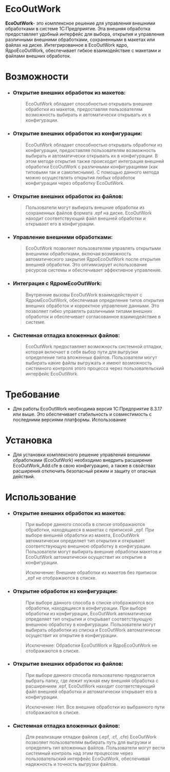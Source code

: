 # EcoOutWork
**EcoOutWork**- это комплексное решение для управления внешними обработками в системе 1C:Предприятие. Эта внешняя обработка предоставляет удобный интерфейс для выбора, открытия и управления различными внешними обработками, сохраненными в макетах или файлах на диске. Интегрированное в EcoOutWork ядро, ЯдроEcoOutWork, обеспечивает гибкое взаимодействие с макетами и файлами внешних обработок.

# Возможности
- ### **Открытие внешних обработок из макетов:**
  >EcoOutWork обладает способностью открывать внешние обработки из макетов, предоставляя пользователям возможность выбирать и автоматически открывать их в конфигурации.

- ### **Открытие внешних обработок из конфигурации:**
  >EcoOutWork обладает способностью открывать обработки из конфигурации, предоставляя пользователям возможность выбирать и автоматически открывать их в конфигурации. В этом методе открытия также происходит интеграция внешней обработки EcoOutWork с различными конфигурациями (как типовыми так и самописными). С помощью данного метода можно осуществлять открытия любых обработок конфигурации через обработку EcoOutWork.
  
- ### **Открытие внешних обработок из файлов:**
  >Пользователи могут выбирать внешние обработки из сохраненных файлов формата .epf на диске. EcoOutWork находит соответствующий файл внешней обработки и открывает его в конфигурации.
  
- ### **Управление внешними обработками:**
  >EcoOutWork позволяет пользователям управлять открытыми внешними обработками, включая возможность автоматического закрытия ЯдроEcoOutWork после открытия внешней обработки. Это оптимизирует использование ресурсов системы и обеспечивает эффективное управление.
  
- ### **Интеграция с ЯдромEcoOutWork:**
  >Внутренние вызовы EcoOutWork взаимодействуют с ЯдромEcoOutWork, обеспечивая определение типов открытия внешних обработок и корректное управление данными. Это позволяет гибко управлять различными типами внешних обработок и обеспечивает согласованное взаимодействие в системе.

- ### **Системная отладка вложенных файлов:**
  >EcoOutWork предоставляет возможность системной отладки, которая включает в себя выбор пути для выгрузки определение типа вложенных файлов. Пользователи могут выбирать какие файлы выгружать и имеют возможность системного контроля этого процесса через пользовательский интерфейс EcoOutWork.

# Требование
- Для работы EcoOutWork необходима версия 1C:Предприятие 8.3.17 или выше. Это обеспечивает стабильность и совместимость с последними версиями платформы.
Использование

# Установка
- Для установки комплексного решение управления внешними обработками (EcoOutWork) необходимо внедрить расширение EcoOutWork_Add.cfe в свою конфигурацию, а также в свойствах расширения отключить безопасный режим и защиту от опасных действий.

# Использование

- ### Открытие внешних обработок из макетов:
  >При выборе данного способа в списке отображаются обработки, находящиеся в макетах с припиской _epf. При выборе внешней обработки из макета, EcoOutWork автоматически определяет тип открытия и открывает соответствующую внешнюю обработку в конфигурации. Пользователи могут выбирать внешние обработки макетов и EcoOutWork автоматически осуществит их открытие в конфигурации.
  
  >Исключение: Внешние обработки из макетов без приписок _epf не отображаются в списке.

- ### Открытие обработок из конфигурации:
  >При выборе данного способа в списке отображаются все обработки, находящиеся в конфигурации. При выборе обработки из конфигурации, EcoOutWork автоматически определяет тип открытия и открывает соответствующую внешнюю обработку в конфигурации. Пользователи могут выбирать обработки из списка и EcoOutWork автоматически осуществит их открытие в конфигурации.

  >Исключение: Обработки EcoOutWork и ЯдроEcoOutWork не отображаются в списке.
  
- ### Открытие внешних обработок из файлов:
  >При выборе данного способа пользователю предлогается выбрать папку, где лежит нужная ему внешняя обработка с расширением .epf, EcoOutWork находит соответствующий файл внешней обработки и автоматически открывает его в конфигурации.

  >Исключение: Нет. Все внешние обработки из выбранного пути отображаются в списке.

- ### Системная отладка вложенных файлов:

  >Для реализации отладки файлов (.epf, .cf, .cfe) EcoOutWork позволяет пользователям выбирать путь для выгрузки и определять тип вложенных файлов. Пользователи могут вести системный контроль над этим процессом через пользовательский интерфейс EcoOutWork, обеспечивая надежность и точность выгрузки файлов.

```1C

```

